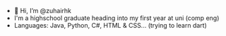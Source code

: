 - 👋 Hi, I’m @zuhairhk
- I'm a highschool graduate heading into my first year at uni (comp eng)
- Languages: Java, Python, C#, HTML & CSS... (trying to learn dart)
